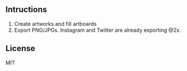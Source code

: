 

## Intructions
1. Create artworks and fill artboards
2. Export PNG/JPGs. Instagram and Twitter are already exporting @2x.

## License
MIT

